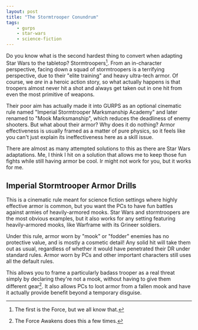 ```yaml
---
layout: post
title: "The Stormtrooper Conundrum"
tags:
    - gurps
    - star-wars
    - science-fiction
---
```


Do you know what is the second hardest thing to convert when adapting Star Wars
to the tabletop? Stormtroopers[^1]. From an in-character perspective, facing
down a squad of stormtroopers is a terrifying perspective, due to their "elite
training" and heavy ultra-tech armor. Of course, we _are_ in a heroic action
story, so what actually happens is that troopers almost never hit a shot and
always get taken out in one hit from even the most primitive of weapons.

Their poor aim has actually made it into GURPS as an optional cinematic rule
named "Imperial Stormtrooper Marksmanship Academy" and later renamed to "Mook
Marksmanship", which reduces the deadliness of enemy shooters. But what about
their armor? Why does it do nothing? Armor effectiveness is usually framed as a
matter of pure physics, so it feels like you can't just explain its
ineffectiveness here as a skill issue.

There are almost as many attempted solutions to this as there are Star Wars
adaptations. Me, I think I hit on a solution that allows me to keep those fun
fights while still having armor be cool. Ir might not work for you, but it works
for me.


## Imperial Stormtrooper Armor Drills

This is a cinematic rule meant for science fiction settings where highly
effective armor is common, but you want the PCs to have fun battles against
armies of heavily-armored mooks. Star Wars and stormtroopers are the most
obvious examples, but it also works for any setting featuring heavily-armored
mooks, like Warframe with its Grineer soldiers.

Under this rule, armor worn by "mook" or "fodder" enemies has no protective
value, and is mostly a cosmetic detail! Any solid hit will take them out as
usual, regardless of whether it would have penetrated their DR under standard
rules. Armor worn by PCs and other important characters still uses all the
default rules.

This allows you to frame a particularly badass trooper as a real threat simply
by declaring they're not a mook, without having to give them different
gear[^2]. It also allows PCs to loot armor from a fallen mook and have it
actually provide benefit beyond a temporary disguise.

[^1]: The first is the Force, but we all know that.
[^2]: The Force Awakens does this a few times.
